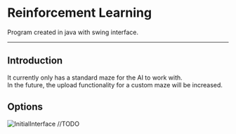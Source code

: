# Reinforcement Learning
Program created in java with swing interface.

---

## Introduction

It currently only has a standard maze for the AI ​​to work with.<br>
In the future, the upload functionality for a custom maze will be increased.

## Options


![InitialInterface](https://github.com/ms-daniel/justimagens/tree/main/reinforcementLearning/inicial.jpg)
//TODO
